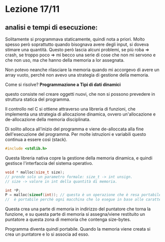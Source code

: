 # Lezione 17/11

## analisi e tempi di esecuzione:



Solitamente si programmava staticamente, quindi nota a priori. Molto spesso però soprattutto quando bisognava avere degli input, si doveva stimare una quantità. Questo però lascia alcuni problemi, se più roba => crash, se troppo poco => mi becco una serie di cose che non mi servono e che non uso, ma che hanno della memoria a lor assegnata.

Non potevo neanche rilasciare la memoria quando mi accorgevo di avere un array vuoto, perchè non avevo una strategia di gestione della memoria.

Come si risolve? **Programmazione a Tipi di dati dinamici**

questo consiste nel creare oggetti nuovi, che non si possono prevedere in struttura statica del programma. 



Il controllo nel C si ottiene attraverso una libreria di funzioni, che implementa una strategia di allocazione dinamica, ovvero un'allocazione e de-allocazione della memoria disciplinata.

Di solito alloca all'inizio del programma e viene de-alloccata alla fine dell'esecuzione del programma. Per molte istruzioni e variabili questo continua a essere così (stack).

```c
#include <stdlib.h>
```



Questa libreria nativa copre la gestione della memoria dinamica, e quindi gestisce l'interfaccia del sistema operativo. 



```c
void * malloc(size_t size);
// prende solo un parametro formale: size_t -> int unsign.
// size -> valore in int della quantità di memoria.

int *P;
P = malloc(sizeof(int)); // questa è un operazione che è resa portabile, infatti da il numero di bytes della variabile di tipo int
//  è portabile perchè ogni macchina che lo esegue in base alle caratteristiche ha una quantità che viene alloccata diversa.
```

Questa crea una parte di memoria in indirizzo del puntatore che torna la funzione, e su questa parte di memoria si assegna/viene restituito un puntatore a questa zona di memoria che contenga size-bytes.

Programma diventa quindi portabile. Quando la memoria viene creata si crea un puntatore e lo si associa ad esso.



